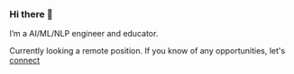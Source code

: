 ### Hi there 👋

I’m a AI/ML/NLP engineer and educator.

Currently looking a remote position. If you know of any opportunities, let's [connect](mailto:bspiering@gmail.com)

